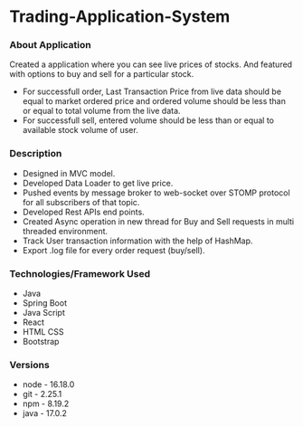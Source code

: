 # Trading-Application-System

### About Application

Created a application where you can see live prices of stocks. And featured with options to buy and sell for a particular stock.

- For successfull order, Last Transaction Price from live data should be equal to market ordered price and ordered volume should be less than or equal to total volume from the live data.
- For successfull sell, entered volume should be less than or equal to available stock volume of user.

### Description

- Designed in MVC model.
- Developed Data Loader to get live price.
- Pushed events by message broker to web-socket over STOMP protocol for all subscribers of that topic.
- Developed Rest APIs end points.
- Created Async operation in new thread for Buy and Sell requests in multi threaded environment.
- Track User transaction information with the help of HashMap.
- Export .log file for every order request (buy/sell).

### Technologies/Framework Used

- Java
- Spring Boot
- Java Script
- React
- HTML CSS
- Bootstrap

### Versions

- node - 16.18.0
- git - 2.25.1
- npm - 8.19.2
- java - 17.0.2
